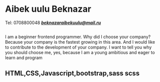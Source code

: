 
# Aibek uulu Beknazar 
Tel: 0708800048 ***beknazaraibekuulu@mail.ru***
##  
I am a beginner frontend programmer. Why did I choose your company? Because your company is the fastest growing in this area. And I would like to contribute to the development of your company. I want to tell you why you should choose me, yes, because I am a young ambitious and eager to learn and program
## HTML,CSS,Javascript,bootstrap,sass scss

